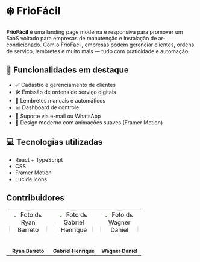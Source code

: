 # ❄️ FrioFácil

**FrioFácil** é uma landing page moderna e responsiva para promover um SaaS voltado para empresas de manutenção e instalação de ar-condicionado. Com o FrioFácil, empresas podem gerenciar clientes, ordens de serviço, lembretes e muito mais — tudo com praticidade e automação.

## 🚀 Funcionalidades em destaque

- ✅ Cadastro e gerenciamento de clientes
- 🛠️ Emissão de ordens de serviço digitais
- 🔔 Lembretes manuais e automáticos
- 📊 Dashboard de controle
- 💬 Suporte via e-mail ou WhatsApp
- 📱 Design moderno com animações suaves (Framer Motion)

## 💻 Tecnologias utilizadas

- React + TypeScript
- CSS  
- Framer Motion
- Lucide Icons


## Contribuidores
<table align="center">
  <tr>
    <td align="center">
      <a href="https://github.com/ryanbworks">
        <img src="https://avatars.githubusercontent.com/u/213251617?v=4" width="100" style="border-radius: 50%;" alt="Foto de Ryan Barreto"/>
        <br />
        <sub><b>Ryan Barreto</b></sub>
      </a>
    </td>
    <td align="center">
      <a href="https://github.com/GabrielHen-dev">
        <img src="https://avatars.githubusercontent.com/u/113862540?v=4" width="100" style="border-radius: 50%;" alt="Foto de Gabriel Henrique"/>
        <br />
        <sub><b>Gabriel Henrique</b></sub>
      </a>
    </td>
    <td align="center">
      <a href="https://github.com/WagnerDaniell">
        <img src="https://avatars.githubusercontent.com/u/160763405?v=4" width="100" style="border-radius: 50%;" alt="Foto de Wagner Daniel"/>
        <br />
        <sub><b>Wagner Daniel</b></sub>
      </a>
    </td>
  </tr>
</table>